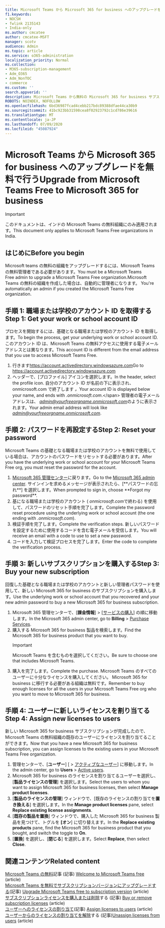 ```yaml
---
title: Microsoft Teams から Microsoft 365 for business へのアップグレードを無料で行う
f1.keywords:
- NOCSH
- fwlink 2135143
- India-only
ms.author: cmcatee
author: cmcatee-MSFT
manager: scotv
audience: Admin
ms.topic: article
ms.service: o365-administration
localization_priority: Normal
ms.collection:
- M365-subscription-management
- Adm_O365
- Adm_NonTOC
- commerce
ms.custom: ''
search.appverid: ''
description: Microsoft Teams から無料の Microsoft 365 for business サブスクリプションへのアップグレード方法について説明します。
ROBOTS: NOINDEX, NOFOLLOW
ms.openlocfilehash: 6bd36987fcad4cebb217bdc89388dfae44ca30b9
ms.sourcegitcommit: 41bc923bb31598cea8f02923792c1cd786e39616
ms.translationtype: MT
ms.contentlocale: ja-JP
ms.lasthandoff: 07/09/2020
ms.locfileid: "45087924"
---
```

# <a name="upgrade-from-microsoft-teams-free-to-microsoft-365-for-business"></a><span data-ttu-id="ae368-103">Microsoft Teams から Microsoft 365 for business へのアップグレードを無料で行う</span><span class="sxs-lookup"><span data-stu-id="ae368-103">Upgrade from Microsoft Teams Free to Microsoft 365 for business</span></span>

> [!IMPORTANT]
> <span data-ttu-id="ae368-104">このドキュメントは、インドの Microsoft Teams の無料組織にのみ適用されます。</span><span class="sxs-lookup"><span data-stu-id="ae368-104">This document only applies to Microsoft Teams Free organizations in India.</span></span>

## <a name="before-you-begin"></a><span data-ttu-id="ae368-105">はじめに</span><span class="sxs-lookup"><span data-stu-id="ae368-105">Before you begin</span></span>

<span data-ttu-id="ae368-106">Microsoft teams の無料の組織をアップグレードするには、Microsoft Teams の無料管理者である必要があります。</span><span class="sxs-lookup"><span data-stu-id="ae368-106">You must be a Microsoft Teams Free admin to upgrade a Microsoft Teams Free organization.</span></span><span data-ttu-id="ae368-107">Microsoft Teams の無料の組織を作成した場合は、自動的に管理者になります。</span><span class="sxs-lookup"><span data-stu-id="ae368-107"> You're automatically an admin if you created the Microsoft Teams Free organization.</span></span>

## <a name="step-1-get-your-work-or-school-account-id"></a><span data-ttu-id="ae368-108">手順 1: 職場または学校のアカウント ID を取得する</span><span class="sxs-lookup"><span data-stu-id="ae368-108">Step 1: Get your work or school account ID</span></span>

<span data-ttu-id="ae368-109">プロセスを開始するには、基礎となる職場または学校のアカウント ID を取得します。</span><span class="sxs-lookup"><span data-stu-id="ae368-109">To begin the process, get your underlying work or school account ID.</span></span> <span data-ttu-id="ae368-110">このアカウント ID は、Microsoft Teams の無料アクセスに使用する電子メールアドレスとは異なります。</span><span class="sxs-lookup"><span data-stu-id="ae368-110">This account ID is different from the email address that you use to access Microsoft Teams Free.</span></span>

1. <span data-ttu-id="ae368-111">行きます<a href="https://go.microsoft.com/fwlink/p/?linkid=2134797" target="_blank">https://account.activedirectory.windowsazure.com</a></span><span class="sxs-lookup"><span data-stu-id="ae368-111">Go to <a href="https://go.microsoft.com/fwlink/p/?linkid=2134797" target="_blank">https://account.activedirectory.windowsazure.com</a></span></span>
2. <span data-ttu-id="ae368-112">ヘッダーで、[プロファイル] アイコンを選択します。</span><span class="sxs-lookup"><span data-stu-id="ae368-112">In the header, select the profile icon.</span></span> <span data-ttu-id="ae368-113">自分のアカウント ID が名前の下に表示され、onmicrosoft.com で終了します *。*</span><span class="sxs-lookup"><span data-stu-id="ae368-113">Your account ID is displayed below your name, and ends with *.onmicrosoft.com*.\</span></span>
    <span data-ttu-id="ae368-114">管理者の電子メールアドレスは、 *admin@yourfreeorgname.onmicrosoft.com*のように表示されます。</span><span class="sxs-lookup"><span data-stu-id="ae368-114">Your admin email address will look like *admin@yourfreeorgname.onmicrosoft.com*.</span></span>

## <a name="step-2-reset-your-password"></a><span data-ttu-id="ae368-115">手順 2: パスワードを再設定する</span><span class="sxs-lookup"><span data-stu-id="ae368-115">Step 2: Reset your password</span></span>

<span data-ttu-id="ae368-116">Microsoft Teams の基礎となる職場または学校のアカウントを無料で使用している場合は、アカウントのパスワードをリセットする必要があります。</span><span class="sxs-lookup"><span data-stu-id="ae368-116">After you have the underlying work or school account for your Microsoft Teams Free org, you must reset the password for the account.</span></span>

1. <span data-ttu-id="ae368-117">
            <a href="https://go.microsoft.com/fwlink/p/?linkid=2024339" target="_blank">Microsoft 365 管理センター</a>に戻ります。</span><span class="sxs-lookup"><span data-stu-id="ae368-117">Go to the <a href="https://go.microsoft.com/fwlink/p/?linkid=2024339" target="_blank">Microsoft 365 admin center</a>.</span></span> <span data-ttu-id="ae368-118">サインインを求めるメッセージが表示されたら、[**パスワードの忘れ**] を選択します。</span><span class="sxs-lookup"><span data-stu-id="ae368-118">When prompted to sign in, choose **Forgot my password**.</span></span>
2. <span data-ttu-id="ae368-119">基になる職場または学校のアカウント ( *onmicrosoft.com*で終わる) を使用して、パスワードのリセット手順を完了します。</span><span class="sxs-lookup"><span data-stu-id="ae368-119">Complete the password reset procedure using the underlying work or school account (the one ending with *.onmicrosoft.com*).</span></span>
3. <span data-ttu-id="ae368-120">検証手順を完了します。</span><span class="sxs-lookup"><span data-stu-id="ae368-120">Complete the verification steps.</span></span> <span data-ttu-id="ae368-121">新しいパスワードを設定するために使用するコードを含む電子メールを受信します。</span><span class="sxs-lookup"><span data-stu-id="ae368-121">You will receive an email with a code to use to set a new password.</span></span>
4. <span data-ttu-id="ae368-122">コードを入力して検証プロセスを完了します。</span><span class="sxs-lookup"><span data-stu-id="ae368-122">Enter the code to complete the verification process.</span></span>

## <a name="step-3-buy-your-new-subscription"></a><span data-ttu-id="ae368-123">手順 3: 新しいサブスクリプションを購入する</span><span class="sxs-lookup"><span data-stu-id="ae368-123">Step 3: Buy your new subscription</span></span>

<span data-ttu-id="ae368-124">回復した基礎となる職場または学校のアカウントと新しい管理者パスワードを使用して、新しい Microsoft 365 for business のサブスクリプションを購入します。</span><span class="sxs-lookup"><span data-stu-id="ae368-124">Use the underlying work or school account that you recovered and your new admin password to buy a new Microsoft 365 for business subscription.</span></span>

1. <span data-ttu-id="ae368-125">Microsoft 365 管理センターで、[**課金情報**] > [<a href="https://go.microsoft.com/fwlink/p/?linkid=868433" target="_blank">サービスの購入</a>] の順に移動します。</span><span class="sxs-lookup"><span data-stu-id="ae368-125">In the Microsoft 365 admin center, go to **Billing** > <a href="https://go.microsoft.com/fwlink/p/?linkid=868433" target="_blank">Purchase Services</a>.</span></span>
2. <span data-ttu-id="ae368-126">購入する Microsoft 365 for business 製品を検索します。</span><span class="sxs-lookup"><span data-stu-id="ae368-126">Find the Microsoft 365 for business product that you want to buy.</span></span>
    > [!IMPORTANT]
    > <span data-ttu-id="ae368-127">Microsoft Teams を含むものを選択してください。</span><span class="sxs-lookup"><span data-stu-id="ae368-127">Be sure to choose one that includes Microsoft Teams.</span></span>
3. <span data-ttu-id="ae368-128">購入を完了します。</span><span class="sxs-lookup"><span data-stu-id="ae368-128">Complete the purchase.</span></span> <span data-ttu-id="ae368-129">Microsoft Teams のすべてのユーザーに十分なライセンスを購入してください。 Microsoft 365 for business に移行する必要がある組織は無料です。</span><span class="sxs-lookup"><span data-stu-id="ae368-129">Remember to buy enough licenses for all the users in your Microsoft Teams Free org who you want to move to Microsoft 365 for business.</span></span>

## <a name="step-4-assign-new-licenses-to-users"></a><span data-ttu-id="ae368-130">手順 4: ユーザーに新しいライセンスを割り当てる</span><span class="sxs-lookup"><span data-stu-id="ae368-130">Step 4: Assign new licenses to users</span></span>

<span data-ttu-id="ae368-131">新しい Microsoft 365 for business サブスクリプションが完成したので、Microsoft Teams の無料組織の既存のユーザーにライセンスを割り当てることができます。</span><span class="sxs-lookup"><span data-stu-id="ae368-131">Now that you have a new Microsoft 365 for business subscription, you can assign licenses to the existing users in your Microsoft Teams Free organization.</span></span>

1. <span data-ttu-id="ae368-132">管理センターで、[**ユーザー**] [  >  <a href="https://go.microsoft.com/fwlink/p/?linkid=834822" target="_blank">アクティブなユーザー</a>] に移動します。</span><span class="sxs-lookup"><span data-stu-id="ae368-132">In the admin center, go to **Users** > <a href="https://go.microsoft.com/fwlink/p/?linkid=834822" target="_blank">Active users</a>.</span></span>
2. <span data-ttu-id="ae368-133">Microsoft 365 for business のライセンスを割り当てるユーザーを選択し、[**製品ライセンスの管理**] を選択します。</span><span class="sxs-lookup"><span data-stu-id="ae368-133">Select the users to whom you want to assign Microsoft 365 for business licenses, then select **Manage product licenses**.</span></span>
3. <span data-ttu-id="ae368-134">[**製品のライセンスの管理**] ウィンドウで、[既存のライセンスの割り当てを**置き換える**] を選択します。</span><span class="sxs-lookup"><span data-stu-id="ae368-134">In the **Manage product licenses** pane, select **Replace existing license assignments**.</span></span>
4. <span data-ttu-id="ae368-135">[**既存の製品を置換**] ウィンドウで、購入した Microsoft 365 for business 製品を見つけて、トグルを **[オン**] に切り替えます。</span><span class="sxs-lookup"><span data-stu-id="ae368-135">In the **Replace existing products** pane, find the Microsoft 365 for business product that you bought, and switch the toggle to **On**.</span></span>
5. <span data-ttu-id="ae368-136">[**置換**] を選択し、[**閉じる**] を選択します。</span><span class="sxs-lookup"><span data-stu-id="ae368-136">Select **Replace**, then select **Close**.</span></span>

## <a name="related-content"></a><span data-ttu-id="ae368-137">関連コンテンツ</span><span class="sxs-lookup"><span data-stu-id="ae368-137">Related content</span></span>

<span data-ttu-id="ae368-138">[Microsoft Teams の無料](https://support.microsoft.com/office/6d79a648-6913-4696-9237-ed13de64ae3c)記事 (記事) </span><span class="sxs-lookup"><span data-stu-id="ae368-138">[Welcome to Microsoft Teams free](https://support.microsoft.com/office/6d79a648-6913-4696-9237-ed13de64ae3c) (article)</span></span>\
<span data-ttu-id="ae368-139">[Microsoft Teams を無料でサブスクリプションバージョンにアップグレードする](https://docs.microsoft.com/microsoftteams/upgrade-freemium)(記事) </span><span class="sxs-lookup"><span data-stu-id="ae368-139">[Upgrade Microsoft Teams free to subscription version](https://docs.microsoft.com/microsoftteams/upgrade-freemium) (article)</span></span>\
<span data-ttu-id="ae368-140">[サブスクリプションライセンスを購入または削除](../licenses/buy-licenses.md)する (記事) </span><span class="sxs-lookup"><span data-stu-id="ae368-140">[Buy or remove subscription licenses](../licenses/buy-licenses.md) (article)</span></span>\
<span data-ttu-id="ae368-141">[ユーザーへのライセンスの割り当て](../../admin/manage/assign-licenses-to-users.md)(記事) </span><span class="sxs-lookup"><span data-stu-id="ae368-141">[Assign licenses to users](../../admin/manage/assign-licenses-to-users.md) (article)</span></span>\
<span data-ttu-id="ae368-142">[ユーザーからのライセンスの割り当てを解除](../../admin/manage/remove-licenses-from-users.md)する (記事)</span><span class="sxs-lookup"><span data-stu-id="ae368-142">[Unassign licenses from users](../../admin/manage/remove-licenses-from-users.md) (article)</span></span>